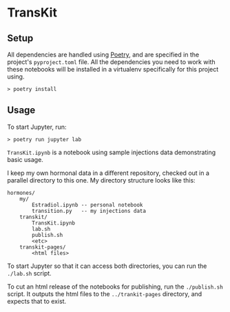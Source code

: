 # TransKit

## Setup

All dependencies are handled using [Poetry](https://python-poetry.org/), and are specified in the project's `pyproject.toml` file.
All the dependencies you need to work with these notebooks will be installed in a virtualenv specifically for this project using.

```
> poetry install
```

## Usage

To start Jupyter, run:

```
> poetry run jupyter lab
```

`TransKit.ipynb` is a notebook using sample injections data demonstrating basic usage.

I keep my own hormonal data in a different repository, checked out in a parallel directory to this one.
My directory structure looks like this:

```
hormones/
    my/
        Estradiol.ipynb -- personal notebook
        transition.py   -- my injections data
    transkit/
        TransKit.ipynb
        lab.sh
        publish.sh
        <etc>
    transkit-pages/
        <html files>
```

To start Jupyter so that it can access both directories, you can run the `./lab.sh` script.

To cut an html release of the notebooks for publishing, run the `./publish.sh` script.
It outputs the html files to the `../trankit-pages` directory, and expects that to exist.
